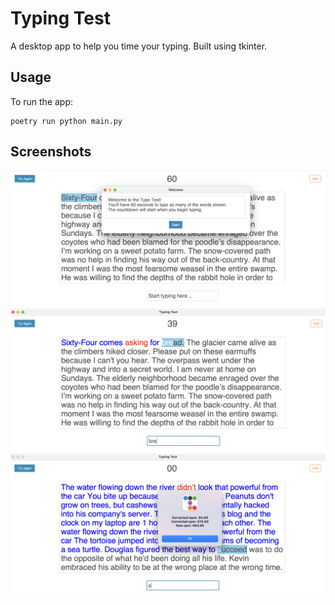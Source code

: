 # Typing Test

A desktop app to help you time your typing. Built using tkinter.

## Usage

To run the app:

```
poetry run python main.py
```

## Screenshots

![welcome screen](./images/typing-test-welcome.png)
![in progress](./images/typing-test-in-progress.png)
![showing score](./images/typing-test-score.png)

